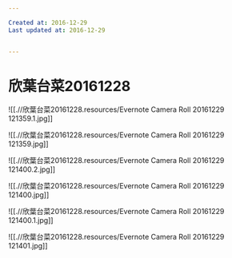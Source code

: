 ```yaml
---

Created at: 2016-12-29
Last updated at: 2016-12-29


---
```


# 欣葉台菜20161228


![[.//欣葉台菜20161228.resources/Evernote Camera Roll 20161229 121359.1.jpg]]

![[.//欣葉台菜20161228.resources/Evernote Camera Roll 20161229 121359.jpg]]

![[.//欣葉台菜20161228.resources/Evernote Camera Roll 20161229 121400.2.jpg]]

![[.//欣葉台菜20161228.resources/Evernote Camera Roll 20161229 121400.jpg]]

![[.//欣葉台菜20161228.resources/Evernote Camera Roll 20161229 121400.1.jpg]]

![[.//欣葉台菜20161228.resources/Evernote Camera Roll 20161229 121401.jpg]]

